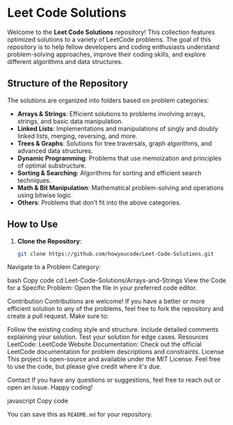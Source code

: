 # Leet Code Solutions

Welcome to the **Leet Code Solutions** repository! This collection features optimized solutions to a variety of LeetCode problems. The goal of this repository is to help fellow developers and coding enthusiasts understand problem-solving approaches, improve their coding skills, and explore different algorithms and data structures.

## Structure of the Repository

The solutions are organized into folders based on problem categories:

- **Arrays & Strings**: Efficient solutions to problems involving arrays, strings, and basic data manipulation.
- **Linked Lists**: Implementations and manipulations of singly and doubly linked lists, merging, reversing, and more.
- **Trees & Graphs**: Solutions for tree traversals, graph algorithms, and advanced data structures.
- **Dynamic Programming**: Problems that use memoization and principles of optimal substructure.
- **Sorting & Searching**: Algorithms for sorting and efficient search techniques.
- **Math & Bit Manipulation**: Mathematical problem-solving and operations using bitwise logic.
- **Others**: Problems that don’t fit into the above categories.

## How to Use

1. **Clone the Repository**:
   ```bash
   git clone https://github.com/howyoucode/Leet-Code-Solutions.git
Navigate to a Problem Category:

bash
Copy code
cd Leet-Code-Solutions/Arrays-and-Strings
View the Code for a Specific Problem: Open the file in your preferred code editor.

Contribution
Contributions are welcome! If you have a better or more efficient solution to any of the problems, feel free to fork the repository and create a pull request. Make sure to:

Follow the existing coding style and structure.
Include detailed comments explaining your solution.
Test your solution for edge cases.
Resources
LeetCode: LeetCode Website
Documentation: Check out the official LeetCode documentation for problem descriptions and constraints.
License
This project is open-source and available under the MIT License. Feel free to use the code, but please give credit where it's due.

Contact
If you have any questions or suggestions, feel free to reach out or open an issue. Happy coding!

javascript
Copy code

You can save this as `README.md` for your repository.
